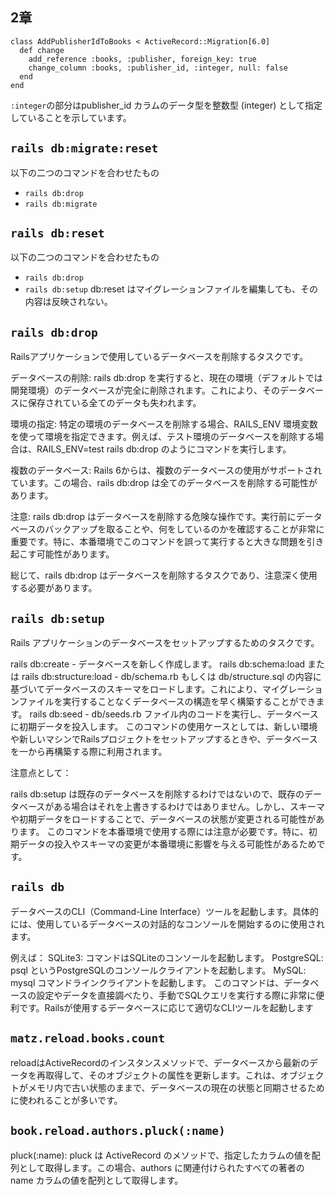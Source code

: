 ##  2章

```
class AddPublisherIdToBooks < ActiveRecord::Migration[6.0]
  def change
    add_reference :books, :publisher, foreign_key: true
    change_column :books, :publisher_id, :integer, null: false
  end
end
```

`:integer`の部分はpublisher_id カラムのデータ型を整数型 (integer) として指定していることを示しています。


## `rails db:migrate:reset`

以下の二つのコマンドを合わせたもの
- `rails db:drop`
- `rails db:migrate`


## `rails db:reset`

以下の二つのコマンドを合わせたもの
- `rails db:drop`
- `rails db:setup`
db:reset はマイグレーションファイルを編集しても、その内容は反映されない。

## `rails db:drop`
Railsアプリケーションで使用しているデータベースを削除するタスクです。

データベースの削除: rails db:drop を実行すると、現在の環境（デフォルトでは開発環境）のデータベースが完全に削除されます。これにより、そのデータベースに保存されている全てのデータも失われます。

環境の指定: 特定の環境のデータベースを削除する場合、RAILS_ENV 環境変数を使って環境を指定できます。例えば、テスト環境のデータベースを削除する場合は、RAILS_ENV=test rails db:drop のようにコマンドを実行します。

複数のデータベース: Rails 6からは、複数のデータベースの使用がサポートされています。この場合、rails db:drop は全てのデータベースを削除する可能性があります。

注意: rails db:drop はデータベースを削除する危険な操作です。実行前にデータベースのバックアップを取ることや、何をしているのかを確認することが非常に重要です。特に、本番環境でこのコマンドを誤って実行すると大きな問題を引き起こす可能性があります。

総じて、rails db:drop はデータベースを削除するタスクであり、注意深く使用する必要があります。


## `rails db:setup`
Rails アプリケーションのデータベースをセットアップするためのタスクです。

rails db:create - データベースを新しく作成します。
rails db:schema:load または rails db:structure:load - db/schema.rb もしくは db/structure.sql の内容に基づいてデータベースのスキーマをロードします。これにより、マイグレーションファイルを実行することなくデータベースの構造を早く構築することができます。
rails db:seed - db/seeds.rb ファイル内のコードを実行し、データベースに初期データを投入します。
このコマンドの使用ケースとしては、新しい環境や新しいマシンでRailsプロジェクトをセットアップするときや、データベースを一から再構築する際に利用されます。

注意点として：

rails db:setup は既存のデータベースを削除するわけではないので、既存のデータベースがある場合はそれを上書きするわけではありません。しかし、スキーマや初期データをロードすることで、データベースの状態が変更される可能性があります。
このコマンドを本番環境で使用する際には注意が必要です。特に、初期データの投入やスキーマの変更が本番環境に影響を与える可能性があるためです。


## `rails db`

データベースのCLI（Command-Line Interface）ツールを起動します。具体的には、使用しているデータベースの対話的なコンソールを開始するのに使用されます。

例えば：
SQLite3: コマンドはSQLiteのコンソールを起動します。
PostgreSQL: psql というPostgreSQLのコンソールクライアントを起動します。
MySQL: mysql コマンドラインクライアントを起動します。
このコマンドは、データベースの設定やデータを直接調べたり、手動でSQLクエリを実行する際に非常に便利です。Railsが使用するデータベースに応じて適切なCLIツールを起動します


## `matz.reload.books.count`

reloadはActiveRecordのインスタンスメソッドで、データベースから最新のデータを再取得して、そのオブジェクトの属性を更新します。これは、オブジェクトがメモリ内で古い状態のままで、データベースの現在の状態と同期させるために使われることが多いです。


## `book.reload.authors.pluck(:name)`
pluck(:name): pluck は ActiveRecord のメソッドで、指定したカラムの値を配列として取得します。この場合、authors に関連付けられたすべての著者の name カラムの値を配列として取得します。
